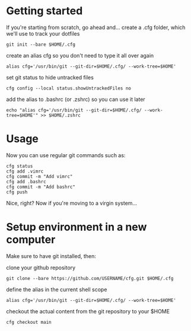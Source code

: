 Getting started
===============

If you're starting from scratch, go ahead and…
create a .cfg folder, which we'll use to track your dotfiles

```
git init --bare $HOME/.cfg
```

create an alias cfg so you don't need to type it all over again

```
alias cfg='/usr/bin/git --git-dir=$HOME/.cfg/ --work-tree=$HOME'
```

set git status to hide untracked files

```
cfg config --local status.showUntrackedFiles no
```

add the alias to .bashrc (or .zshrc) so you can use it later

```
echo "alias cfg='/usr/bin/git --git-dir=$HOME/.cfg/ --work-tree=$HOME'" >> $HOME/.zshrc
```

Usage
=====

Now you can use regular git commands such as:

```
cfg status
cfg add .vimrc
cfg commit -m "Add vimrc"
cfg add .bashrc
cfg commit -m "Add bashrc"
cfg push
```

Nice, right? Now if you're moving to a virgin system…

Setup environment in a new computer
===================================

Make sure to have git installed, then:

clone your github repository

```
git clone --bare https://github.com/USERNAME/cfg.git $HOME/.cfg
```

define the alias in the current shell scope

```
alias cfg='/usr/bin/git --git-dir=$HOME/.cfg/ --work-tree=$HOME'
```

checkout the actual content from the git repository to your $HOME

```
cfg checkout main
```
